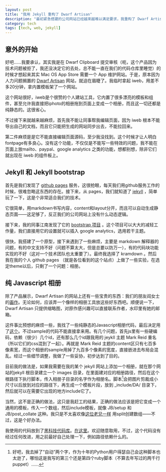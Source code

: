```yaml
---
layout: post
title: "我用 Jekyll 重构了 Dwarf Artisan"
description: "最初紧急搭建的公司网站已经越来越难以满足要求，我重构了 Dwarf Artisan 的网站。"
category: tech
tags: [tech, web, jekyll]
---
```



## 意外的开始

好吧……我要承认，其实我是在 Dwarf Clipboard 提交审核（呃，这个产品因为技术问题被拒了，我还没决定它的去处，总不能一直在我们的代码仓库里睡觉）的时候才想起来其实 Mac OS App Store 需要一个 App 维护网站。于是，原本因为人力问题搁置的 [Dwarf Artisan](http://dwarf-artisan.com) 网站，就迫在眉睫了。我临时拿起 iweb，用差不多20分钟，拿内置模板架了一个网站。

这个网站很好，iweb是个很赞的个人建站工具，它内置了很多漂亮的模板和组件，甚至允许我直接把iphoto的相册拖到页面上变成一个相册，而且这一切还都是纯静态的。这很省心。

不过接下来就越来越麻烦，首先我不能让同事帮我编辑页面，因为 iweb 根本不能导出自己的文档，而且它只能把生成的网站同步出去，不能拉回来。

第二件麻烦是是它不能直接编辑页面源码，至少我没找到。这个时候才让人明白fontpage有多良心。没有这个功能，不仅仅是不能写一些特效的问题，我不能在页面上放mailto、paypal、google analytics 之类的功能，想都别想，除非它们就出现在 iweb 的组件板上。

## Jekyll 和 Jekyll bootstrap

首先是我们发现了 [github pages](http://pages.github.com) 服务，这很抢眼，每天我们用github服务工作的时候，很难忽略这东西的存在。接下来，从 pages，我们就知道了 [jekyll](https://github.com/mojombo/jekyll) ，简单玩了一下，这是个非常适合我们的技术。

它很简单，用markdown书写内容，content和layout分开，而且可以自动生成静态页面——这足够了，反正我们的公司网站上没有什么动态逻辑。

接下来，我的同事江南发现了它的 [bootstrap 项目](http://jekyllbootstrap.com/) 。这个项目可以大大的减轻工作量，我们直接用它的设置就可以插入 google analytics，选用若干主题。

很快，我搭建了一个原型，接下来遇到了一些麻烦，主要是 markdown 解释器的问题，有的中文支持不好（问题不算太大，但是总要以防万一），有的代码块功能实现的不好（这对一个技术团队也太重要了）。最终我选择了 kramdown 。然后我在我的个人 github pages （就是各位看到的这个站点）上做了一些实验，在选定theme以后，只剩了一个问题：相册。

## 纯 Javascript 相册

除了产品展示，Dwarf Artisan 的网站上还有一些宝贵的东西：我们的朋友阎女士的[画作](http://dwarf-artisan.com/columns/art/)。无论如何，应该弄一个像样的相册工具放这些好东西吧。顺便说一下，Dwarf Artisan 只提供缩略图，对原作感兴趣可以直接联系作者，水印里有她的邮箱。

这件事比预想的麻烦一些，我找了一些纯静态的Javascript相册代码，最后决定用了[这个](http://www.twospy.com/galleriffic/index.html)。不过sample的代码不能直接拿来用。有几个问题，首先js里有一些硬编码，依赖（很少）几个id，还有那么几个id跟我用的 jeykll 主题 Mark Reid 重名（所以它们的css混到了一起）。再就是 Mark Reid 主题的content区只有七百多像素宽，而这个相册的sample用掉了九百多个像素的宽度，直接嵌进去布局会混乱。经过一些细节调整，我做了一些妥协，初步达到了目的。

目前我的做法是，如果我需要在我的某个 jekyll 网站上添加一个相册，就在那个网站的jekyll 根目录建立一个 images 目录，在里面建对应的相册路径，然后在这个根路径下执行脚本，传入相册子目录的名字作为相册名。脚本[^1]会把图片剪裁成小尺寸以后放到对应的路径下，再生成一个模板片段，放到 _include/DA/ 目录下，然后就可以在需要它出现的地方include它了。

当然，这不是正确的做法，这只是我赶工的结果，正确的做法应该是把它变成一个通用的模板，传入一个数组，然后include模板，就像 JB/setup 和 JB/post_collate 这种。我只是不太喜欢像[这位老兄一样](https://groups.google.com/forum/?fromgroups=#!topic/liquid-templates/qwE5hWk-Kik) 用split创建数组——不过，这是个好办法。

我使用的代码放到了[黑科技代码库](https://github.com/Dwarfartisan/BlackCookbook/)。[在这里](https://github.com/Dwarfartisan/BlackCookbook/tree/master/ruby/jekyll-galleriffic)。欢迎随意取用，不过，这个代码没有经过任何改进，用之前最好自己处理一下，例如路径依赖什么的。

[^1]: 好吧，我去掉了“自动”两个字，作为十年的Python用户得瑟自己会这种脚本也太逊了，哪怕这是我写的第三个还是第四个ruby脚本（不算去年写过的两千行puppet）……

